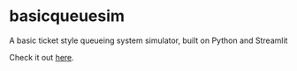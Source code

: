 # basicqueuesim
A basic ticket style queueing system simulator, built on Python and Streamlit

Check it out [here](https://basicticketqueue.herokuapp.com/).
